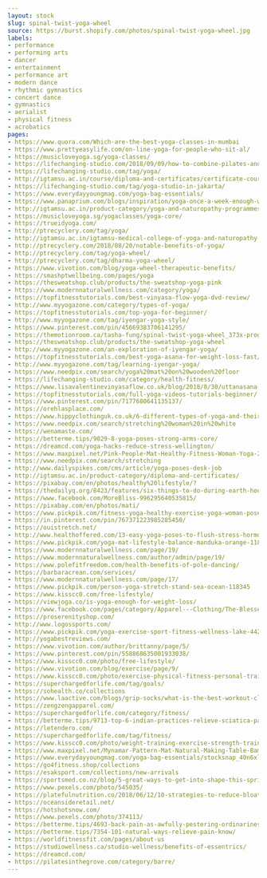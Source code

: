 ```yaml
---
layout: stock
slug: spinal-twist-yoga-wheel
source: https://burst.shopify.com/photos/spinal-twist-yoga-wheel.jpg
labels:
- performance
- performing arts
- dancer
- entertainment
- performance art
- modern dance
- rhythmic gymnastics
- concert dance
- gymnastics
- aerialist
- physical fitness
- acrobatics
pages:
- https://www.quora.com/Which-are-the-best-yoga-classes-in-mumbai
- https://www.prettyeasylife.com/on-line-yoga-for-people-who-sit-al/
- https://musicloveyoga.sg/yoga-classes/
- https://lifechanging-studio.com/2018/09/09/how-to-combine-pilates-and-yoga-to-your-practices/
- https://lifechanging-studio.com/tag/yoga/
- http://igtamsu.ac.in/course/diploma-and-certificates/certificate-course-in-yoga-and-naturopathy/
- https://lifechanging-studio.com/tag/yoga-studio-in-jakarta/
- https://www.everydayyoungmag.com/yoga-bag-essentials/
- https://www.panaprium.com/blogs/inspiration/yoga-once-a-week-enough-weight-loss
- http://igtamsu.ac.in/product-category/yoga-and-naturopathy-programmes/
- https://musicloveyoga.sg/yogaclasses/yoga-core/
- https://trueidyoga.com/
- http://ptrecyclery.com/tag/yoga/
- http://igtamsu.ac.in/igtamsu-medical-college-of-yoga-and-naturopathy-and-research-institute/
- http://ptrecyclery.com/2018/08/20/notable-benefits-of-yoga/
- http://ptrecyclery.com/tag/yoga-wheel/
- http://ptrecyclery.com/tag/dharma-yoga-wheel/
- https://www.vivotion.com/blog/yoga-wheel-therapeutic-benefits/
- https://smashptwellbeing.com/pages/yoga
- https://thesweatshop.club/products/the-sweatshop-yoga-pink
- https://www.modernnaturalwellness.com/category/yoga/
- https://topfitnesstutorials.com/best-vinyasa-flow-yoga-dvd-review/
- http://www.myyogazone.com/category/types-of-yoga/
- https://topfitnesstutorials.com/top-yoga-for-beginner/
- http://www.myyogazone.com/tag/iyengar-yoga-style/
- https://www.pinterest.com/pin/45669383706141295/
- https://themotionroom.ca/tasha-fung/spinal-twist-yoga-wheel_373x-progressive/
- https://thesweatshop.club/products/the-sweatshop-yoga-wheel
- http://www.myyogazone.com/an-exploration-of-iyengar-yoga/
- https://topfitnesstutorials.com/best-yoga-asana-for-weight-loss-fast/
- http://www.myyogazone.com/tag/learning-iyengar-yoga/
- https://www.needpix.com/search/yoga%20mat%20on%20wooden%20floor
- https://lifechanging-studio.com/category/health-fitness/
- https://www.lisavalentinevinyasaflow.co.uk/blog/2018/8/30/uttanasana-twisting-forward-bending-pose
- https://topfitnesstutorials.com/full-yoga-videos-tutorials-beginner/
- https://www.pinterest.com/pin/7177680641135137/
- https://orehlasplace.com/
- https://www.hippyclothinguk.co.uk/6-different-types-of-yoga-and-their-benefits/
- https://www.needpix.com/search/stretching%20woman%20in%20white
- https://wenamaste.com/
- https://betterme.tips/9029-8-yoga-poses-strong-arms-core/
- https://dreamcd.com/yoga-hacks-reduce-stress-wellington/
- https://www.maxpixel.net/Pink-People-Mat-Healthy-Fitness-Woman-Yoga-2557460
- https://www.needpix.com/search/stretching
- http://www.dailyspikes.com/cms/article/yoga-poses-desk-job
- http://igtamsu.ac.in/product-category/diploma-and-certificates/
- https://pixabay.com/en/photos/healthy%20lifestyle/?
- https://thedailyq.org/8423/features/six-things-to-do-during-earth-hour/
- https://www.facebook.com/MoreBliss-996295640535815/
- https://pixabay.com/en/photos/mati/
- https://www.pickpik.com/fitness-yoga-healthy-exercise-yoga-woman-pose-110862
- https://in.pinterest.com/pin/767371223985285450/
- https://ouistretch.net/
- http://www.healthoffered.com/13-easy-yoga-poses-to-flush-stress-hormones-from-your-body/
- https://www.pickpik.com/yoga-mat-lifestyle-balance-manduka-orange-118825
- https://www.modernnaturalwellness.com/page/19/
- https://www.modernnaturalwellness.com/author/admin/page/19/
- https://www.polefitfreedom.com/health-benefits-of-pole-dancing/
- https://barbaracrean.com/services/
- https://www.modernnaturalwellness.com/page/17/
- https://www.pickpik.com/person-yoga-stretch-stand-sea-ocean-118345
- https://www.kisscc0.com/free-lifestyle/
- https://viewjoga.co/is-yoga-enough-for-weight-loss/
- https://www.facebook.com/pages/category/Apparel---Clothing/The-Blessed-Yogi-2088852147996970/
- https://proserenityshop.com/
- http://www.logossports.com/
- https://www.pickpik.com/yoga-exercise-sport-fitness-wellness-lake-44243
- http://yogabestreviews.com/
- https://www.vivotion.com/author/brittanny/page/5/
- https://www.pinterest.com/pin/558868635001933038/
- https://www.kisscc0.com/photo/free-lifestyle/
- https://www.vivotion.com/blog/exercise/page/9/
- https://www.kisscc0.com/photo/exercise-physical-fitness-personal-trainer-fitness-0fhte6/
- https://superchargedforlife.com/tag/goals/
- https://sohealth.co/collections
- https://www.laactive.com/blogs/grip-socks/what-is-the-best-workout-class-for-you
- https://zengzengapparel.com/
- https://superchargedforlife.com/category/fitness/
- https://betterme.tips/9713-top-6-indian-practices-relieve-sciatica-pain/
- https://letendero.com/
- https://superchargedforlife.com/tag/fitness/
- https://www.kisscc0.com/photo/weight-training-exercise-strength-training-persona-ejv4n2/
- https://www.maxpixel.net/Mynamar-Pattern-Mat-Natural-Making-Table-Bamboo-2665361
- https://www.everydayyoungmag.com/yoga-bag-essentials/stocksnap_40n6xlerbu/
- https://go4fitness.shop/collections
- https://esaksport.com/collections/new-arrivals
- https://sportsmed.co.nz/blog/5-great-ways-to-get-into-shape-this-spring/
- https://www.pexels.com/photo/545035/
- https://platefulnutrition.co/2018/06/12/10-strategies-to-reduce-bloating-this-summer/
- https://oceansideretail.net/
- https://hotshotsnow.com/
- https://www.pexels.com/photo/374113/
- https://betterme.tips/4693-back-pain-as-awfully-pestering-ordinariness-here-are-6-remedies-to-relieve-i/
- https://betterme.tips/7354-101-natural-ways-relieve-pain-know/
- https://worldfitnessfit.com/pages/about-us
- https://studiowellness.ca/studio-wellness/benefits-of-essentrics/
- https://dreamcd.com/
- https://pilatesinthegrove.com/category/barre/
---
```

